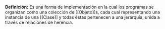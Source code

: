 **Definición:** Es una forma de implementación en la cual los programas se organizan como una colección de [[Objeto]]s, cada cual representando una instancia de una [[Clase]] y todas éstas pertenecen a una jerarquía, unida a través de relaciones de herencia.